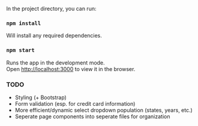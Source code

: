 In the project directory, you can run:

### `npm install`

Will install any required dependencies.

### `npm start`

Runs the app in the development mode.<br />
Open [http://localhost:3000](http://localhost:3000) to view it in the browser.

### TODO

- Styling (+ Bootstrap)
- Form validation (esp. for credit card information)
- More efficient/dynamic select dropdown population (states, years, etc.)
- Seperate page components into seperate files for organization
